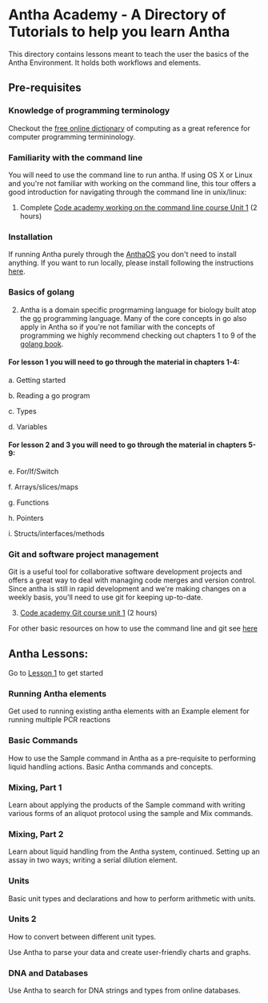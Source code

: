 # Antha Academy - A Directory of Tutorials to help you learn Antha

This directory contains lessons meant to teach the user the basics of the Antha Environment. 
It holds both workflows and elements.

## Pre-requisites


### Knowledge of programming terminology
Checkout the [free online dictionary](https://foldoc.org/) of computing as a great reference for computer programming termininology.

### Familiarity with the command line
You will need to use the command line to run antha.
If using OS X or Linux and you're not familiar with working on the command line, this tour offers a good introduction for navigating through the command line in unix/linux:

1. Complete [Code academy working on the command line course Unit 1](https://www.codecademy.com/learn/learn-the-command-line) (2 hours) 

### Installation
If running Antha purely through the [AnthaOS](https://synthace.com/) you don't need to install anything. If you want to run locally, please install following the instructions [here](../README.md).


### Basics of golang
2. Antha is a domain specific progrmaming language for biology built atop the [go](golang.org) programming language. Many of the core concepts in go also apply in Antha so if you're not familiar with the concepts of programming we highly recommend checking out chapters 1 to 9 of the [golang book](https://www.golang-book.com/books/intro/1).

#### For lesson 1 you will need to go through the material in chapters 1-4:

a. Getting started  

b. Reading a go program 

c. Types 

d. Variables 


#### For lesson 2 and 3 you will need to go through the material in chapters 5-9:

e. For/If/Switch 

f. Arrays/slices/maps 

g. Functions 

h. Pointers

i. Structs/interfaces/methods 



### Git and software project management
Git is a useful tool for collaborative software development projects and offers a great way to deal with managing code merges and version control.
Since antha is still in rapid development and we're making changes on a weekly basis, you'll need to use git for keeping up-to-date.

3. [Code academy Git course unit 1](https://www.codecademy.com/learn/learn-git) (2 hours)

For other basic resources on how to use the command line and git see [here](https://synthace.github.io/antha-lang-archive/docs/academy/basics.html)

## Antha Lessons:
Go to [Lesson 1](Lesson1_Commands/README.md) to  get started

### Running Antha elements
Get used to running existing antha elements with an Example element for running multiple PCR reactions

###  Basic Commands
How to use the Sample command in Antha as a pre-requisite to performing liquid 
handling actions. Basic Antha commands and concepts.

### Mixing, Part 1
Learn about applying the products of the Sample command with writing various 
forms of an aliquot protocol using the sample and Mix commands. 


### Mixing, Part 2
Learn about liquid handling from the Antha system, continued. 
Setting up an assay in two ways; writing a serial dilution element.

### Units
Basic unit types and declarations and how to perform arithmetic with units.


### Units 2
How to convert between different unit types.


Use Antha to parse your data and create user-friendly charts and graphs.

### DNA and Databases

Use Antha to search for DNA strings and types from online databases.

